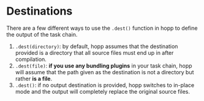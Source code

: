 # Destinations

There are a few different ways to use the `.dest()` function
in hopp to define the output of the task chain.

 1. `.dest(directory)`: by default, hopp assumes that the
 destination provided is a directory that all source files must
 end up in after compilation.
 2. `.dest(file)`: **if you use any bundling plugins** in your task
 chain, hopp will assume that the path given as the destination
 is not a directory but rather **is a file**.
 3. `.dest()`: if no output destination is provided, hopp switches
 to in-place mode and the output will completely replace the original
 source files.